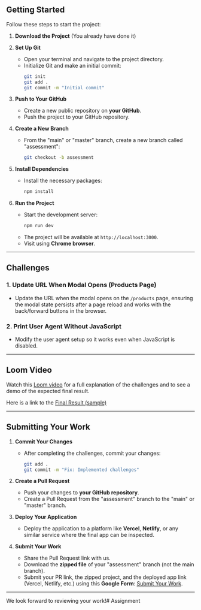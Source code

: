 ## **Getting Started**

Follow these steps to start the project:

1. **Download the Project** (You already have done it)

2. **Set Up Git**
   - Open your terminal and navigate to the project directory.
   - Initialize Git and make an initial commit:
     ```bash
     git init
     git add .
     git commit -m "Initial commit"
     ```

3. **Push to Your GitHub**
   - Create a new public repository on **your GitHub**.
   - Push the project to your GitHub repository.

4. **Create a New Branch**
   - From the "main" or "master" branch, create a new branch called "assessment":
     ```bash
     git checkout -b assessment
     ```

5. **Install Dependencies**
   - Install the necessary packages:
     ```bash
     npm install
     ```

6. **Run the Project**
   - Start the development server:
     ```bash
     npm run dev
     ```
   - The project will be available at `http://localhost:3000`.
   - Visit using **Chrome browser**.

---

## **Challenges**

### 1. **Update URL When Modal Opens (Products Page)**
   - Update the URL when the modal opens on the `/products` page, ensuring the modal state persists after a page reload and works with the back/forward buttons in the browser.

### 2. **Print User Agent Without JavaScript**
   - Modify the user agent setup so it works even when JavaScript is disabled.

---

## **Loom Video**

Watch this [Loom video](https://www.loom.com/share/d5c89a9824fe42858b45c802f5264ae0?sid=a69072cb-dc8d-426b-aea2-8e738ae2f491) for a full explanation of the challenges and to see a demo of the expected final result.

Here is a link to the [Final Result (sample)](https://fe-test.intellixio.com/)

---

## **Submitting Your Work**

1. **Commit Your Changes**
   - After completing the challenges, commit your changes:
     ```bash
     git add .
     git commit -m "Fix: Implemented challenges"
     ```

2. **Create a Pull Request**
   - Push your changes to **your GitHub repository**.
   - Create a Pull Request from the "assessment" branch to the "main" or "master" branch.

3. **Deploy Your Application**
   - Deploy the application to a platform like **Vercel**, **Netlify**, or any similar service where the final app can be inspected.

4. **Submit Your Work**
   - Share the Pull Request link with us.
   - Download the **zipped file** of your "assessment" branch (not the main branch).
   - Submit your PR link, the zipped project, and the deployed app link (Vercel, Netlify, etc.) using this **Google Form**: [Submit Your Work](https://docs.google.com/forms/d/e/1FAIpQLScL2ZsrFJ48E2D2BJ1MJ-wfeOBMMPibz7SAXai94o_dkiaaYg/viewform?usp=sf_link).

---

We look forward to reviewing your work!#   A s s i g n m e n t  
 